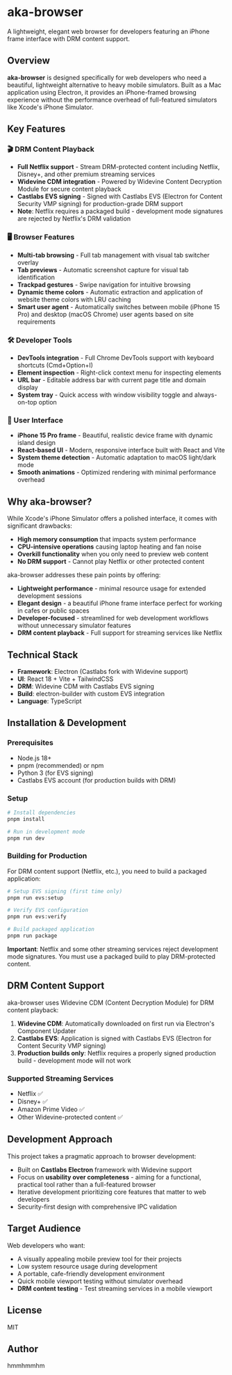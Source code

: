 # aka-browser

A lightweight, elegant web browser for developers featuring an iPhone frame interface with DRM content support.

## Overview

**aka-browser** is designed specifically for web developers who need a beautiful, lightweight alternative to heavy mobile simulators. Built as a Mac application using Electron, it provides an iPhone-framed browsing experience without the performance overhead of full-featured simulators like Xcode's iPhone Simulator.

## Key Features

### 🎬 DRM Content Playback
- **Full Netflix support** - Stream DRM-protected content including Netflix, Disney+, and other premium streaming services
- **Widevine CDM integration** - Powered by Widevine Content Decryption Module for secure content playback
- **Castlabs EVS signing** - Signed with Castlabs EVS (Electron for Content Security VMP signing) for production-grade DRM support
- **Note**: Netflix requires a packaged build - development mode signatures are rejected by Netflix's DRM validation

### 🖥️ Browser Features
- **Multi-tab browsing** - Full tab management with visual tab switcher overlay
- **Tab previews** - Automatic screenshot capture for visual tab identification
- **Trackpad gestures** - Swipe navigation for intuitive browsing
- **Dynamic theme colors** - Automatic extraction and application of website theme colors with LRU caching
- **Smart user agent** - Automatically switches between mobile (iPhone 15 Pro) and desktop (macOS Chrome) user agents based on site requirements

### 🛠️ Developer Tools
- **DevTools integration** - Full Chrome DevTools support with keyboard shortcuts (Cmd+Option+I)
- **Element inspection** - Right-click context menu for inspecting elements
- **URL bar** - Editable address bar with current page title and domain display
- **System tray** - Quick access with window visibility toggle and always-on-top option

### 🎨 User Interface
- **iPhone 15 Pro frame** - Beautiful, realistic device frame with dynamic island design
- **React-based UI** - Modern, responsive interface built with React and Vite
- **System theme detection** - Automatic adaptation to macOS light/dark mode
- **Smooth animations** - Optimized rendering with minimal performance overhead

## Why aka-browser?

While Xcode's iPhone Simulator offers a polished interface, it comes with significant drawbacks:
- **High memory consumption** that impacts system performance
- **CPU-intensive operations** causing laptop heating and fan noise
- **Overkill functionality** when you only need to preview web content
- **No DRM support** - Cannot play Netflix or other protected content

aka-browser addresses these pain points by offering:
- **Lightweight performance** - minimal resource usage for extended development sessions
- **Elegant design** - a beautiful iPhone frame interface perfect for working in cafes or public spaces
- **Developer-focused** - streamlined for web development workflows without unnecessary simulator features
- **DRM content playback** - Full support for streaming services like Netflix

## Technical Stack

- **Framework**: Electron (Castlabs fork with Widevine support)
- **UI**: React 18 + Vite + TailwindCSS
- **DRM**: Widevine CDM with Castlabs EVS signing
- **Build**: electron-builder with custom EVS integration
- **Language**: TypeScript

## Installation & Development

### Prerequisites
- Node.js 18+
- pnpm (recommended) or npm
- Python 3 (for EVS signing)
- Castlabs EVS account (for production builds with DRM)

### Setup

```bash
# Install dependencies
pnpm install

# Run in development mode
pnpm run dev
```

### Building for Production

For DRM content support (Netflix, etc.), you need to build a packaged application:

```bash
# Setup EVS signing (first time only)
pnpm run evs:setup

# Verify EVS configuration
pnpm run evs:verify

# Build packaged application
pnpm run package
```

**Important**: Netflix and some other streaming services reject development mode signatures. You must use a packaged build to play DRM-protected content.

## DRM Content Support

aka-browser uses Widevine CDM (Content Decryption Module) for DRM content playback:

1. **Widevine CDM**: Automatically downloaded on first run via Electron's Component Updater
2. **Castlabs EVS**: Application is signed with Castlabs EVS (Electron for Content Security VMP signing)
3. **Production builds only**: Netflix requires a properly signed production build - development mode will not work

### Supported Streaming Services
- Netflix ✅
- Disney+ ✅
- Amazon Prime Video ✅
- Other Widevine-protected content ✅

## Development Approach

This project takes a pragmatic approach to browser development:
- Built on **Castlabs Electron** framework with Widevine support
- Focus on **usability over completeness** - aiming for a functional, practical tool rather than a full-featured browser
- Iterative development prioritizing core features that matter to web developers
- Security-first design with comprehensive IPC validation

## Target Audience

Web developers who want:
- A visually appealing mobile preview tool for their projects
- Low system resource usage during development
- A portable, cafe-friendly development environment
- Quick mobile viewport testing without simulator overhead
- **DRM content testing** - Test streaming services in a mobile viewport

## License

MIT

## Author

hmmhmmhm
